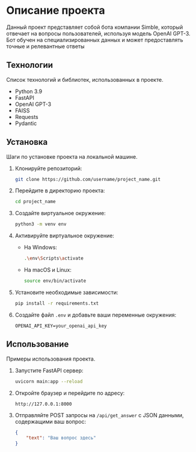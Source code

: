 # Описание проекта
Данный проект представляет собой бота  компании Simble, который отвечает на вопросы пользователей, используя модель OpenAI GPT-3. Бот обучен на специализированных данных и может предоставлять точные и релевантные ответы

## Технологии
Список технологий и библиотек, использованных в проекте.
- Python 3.9
- FastAPI
- OpenAI GPT-3
- FAISS
- Requests
- Pydantic

## Установка
Шаги по установке проекта на локальной машине.
1. Клонируйте репозиторий:
    ```bash
    git clone https://github.com/username/project_name.git
    ```

2. Перейдите в директорию проекта:
    ```bash
    cd project_name
    ```

3. Создайте виртуальное окружение:
    ```bash
    python3 -m venv env
    ```

4. Активируйте виртуальное окружение:
    - На Windows:
        ```bash
        .\env\Scripts\activate
        ```
    - На macOS и Linux:
        ```bash
        source env/bin/activate
        ```
5. Установите необходимые зависимости:
    ```bash
    pip install -r requirements.txt
    ```
6. Создайте файл `.env` и добавьте ваши переменные окружения:
    ```text
    OPENAI_API_KEY=your_openai_api_key
    ```

## Использование
Примеры использования проекта.
1. Запустите FastAPI сервер:
    ```bash
    uvicorn main:app --reload
    ```
2. Откройте браузер и перейдите по адресу:
    ```
    http://127.0.0.1:8000
    ```
3. Отправляйте POST запросы на `/api/get_answer` с JSON данными, содержащими ваш вопрос:
    ```json
    {
        "text": "Ваш вопрос здесь"
    }
    ```

